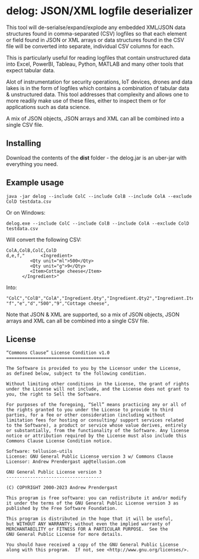 # delog: JSON/XML logfile deserializer

This tool will de-serialse/expand/explode any embedded XML/JSON data structures found in comma-separated (CSV) logfiles so that each element or field found in JSON or XML arrays or data structures found in the CSV file will be converted into separate, individual CSV columns for each.

This is particularly useful for reading logfiles that contain unstructured data into Excel, PowerBI, Tableau, Python, MATLAB and many other tools that expect tabular data.

Alot of instrumentation for security operations, IoT devices, drones and data lakes is in the form of logfiles which contains a combination of tabular data & unstructured data. This tool addresses that complexity and allows one to more readily make use of these files, either to inspect them or for applications such as data science. 

A mix of JSON objects, JSON arrays and XML can all be combined into a single CSV file.

## Installing

Download the contents of the **dist** folder - the delog.jar is an uber-jar with everything you need.

## Example usage

```text
java -jar delog --include ColC --include ColB --include ColA --exclude ColD testdata.csv
```

Or on Windows:

```text
delog.exe --include ColC --include ColB --include ColA --exclude ColD testdata.csv
```

Will convert the following CSV:

```text
ColA,ColB,ColC,ColD
d,e,f,"      <Ingredient>
         <Qty unit="ml">500</Qty>
         <Qty unit="g">9</Qty>
         <Item>Cottage cheese</Item>
      </Ingredient>"
```

Into:

```text
"ColC","ColB","ColA","Ingredient.Qty","Ingredient.Qty2","Ingredient.Item","Ingredient"
"f","e","d","500","9","Cottage cheese",
```

Note that JSON & XML are supported, so a mix of JSON objects, JSON arrays and XML can all be combined into a single CSV file.

## License

```text
“Commons Clause” License Condition v1.0
=======================================

The Software is provided to you by the Licensor under the License,
as defined below, subject to the following condition.

Without limiting other conditions in the License, the grant of rights
under the License will not include, and the License does not grant to
you, the right to Sell the Software.

For purposes of the foregoing, “Sell” means practicing any or all of
the rights granted to you under the License to provide to third
parties, for a fee or other consideration (including without
limitation fees for hosting or consulting/ support services related
to the Software), a product or service whose value derives, entirely
or substantially, from the functionality of the Software. Any license
notice or attribution required by the License must also include this
Commons Clause License Condition notice.

Software: tellusion-utils
License: GNU General Public License version 3 w/ Commons Clause
Licensor: Andrew Prendergast ap@tellusion.com

GNU General Public License version 3
------------------------------------

(C) COPYRIGHT 2000-2023 Andrew Prendergast

This program is free software: you can redistribute it and/or modify
it under the terms of the GNU General Public License version 3 as
published by the Free Software Foundation.

This program is distributed in the hope that it will be useful,
but WITHOUT ANY WARRANTY; without even the implied warranty of
MERCHANTABILITY or FITNESS FOR A PARTICULAR PURPOSE.  See the
GNU General Public License for more details.

You should have received a copy of the GNU General Public License
along with this program.  If not, see <http://www.gnu.org/licenses/>.
```
